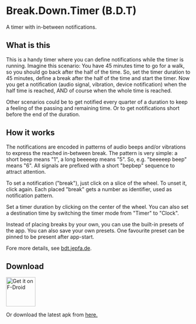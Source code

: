 # Break.Down.Timer (B.D.T)

A timer with in-between notifications.

## What is this

This is a handy timer where you can define notifications while the timer is running. Imagine this scenario: You have 45 minutes time to go for a walk, so you should go back after the half of the time. So, set the timer duration to 45 minutes, define a break after the half of the time and start the timer. Now you get a notification (audio signal, vibration, device notification) when the half time is reached, AND of course when the whole time is reached.

Other scenarios could be to get notified every quarter of a duration to keep a feeling of the passing and remaining time. Or to get notifications short before the end of the duration.

## How it works

The notifications are encoded in patterns of audio beeps and/or vibrations to express the reached in-between break. The pattern is very simple: a short beep means "1", a long beeeeep means "5". So, e.g. "beeeeep beep" means "6". All signals are prefixed with a short "bepbep" sequence to attract attention.

To set a notification ("break"), just click on a slice of the wheel. To unset it, click again. Each placed "break" gets a number as identifier, used as notification pattern.

Set a timer duration by clicking on the center of the wheel. You can also set a destination time by switching the timer mode from "Timer" to "Clock".

Instead of placing breaks by your own, you can use the built-in presets of the app. You can also save your own presets. One favourite preset can be pinned to be present after app-start.

Fore more details, see [bdt.jepfa.de](https://bdt.jepfa.de).

## Download

[<img src="https://fdroid.gitlab.io/artwork/badge/get-it-on.png"
     alt="Get it on F-Droid"
     height="80">](https://f-droid.org/packages/de.jepfa.bdt/)

Or download the latest apk from [here.](https://bdt.jepfa.de/download/)
